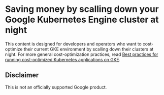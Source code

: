 # Saving money by scalling down your Google Kubernetes Engine cluster at night

This content is designed for developers and operators who want to cost-optimize their current GKE environment by scalling down their clusters at night. For more general cost-optimization practices, read [Best practices for running cost-optimized Kubernetes applications on GKE](https://cloud.google.com/solutions/best-practices-for-running-cost-effective-kubernetes-applications-on-gke).


## Disclaimer

This is not an officially supported Google product.
